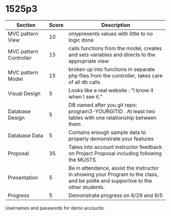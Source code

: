 # 1525p3

| Section                | Score | Description                                                                                                                       |
|------------------------|-------|-----------------------------------------------------------------------------------------------------------------------------------|
| MVC pattern View       | 10    | onlypresents values with little to no logic done                                                                                  |
| MVC pattern Controller | 15    | calls functions from the model, creates and sets variables and directs to the appropriate view                                    |
| MVC pattern Model      | 15    | broken up into functions in separate php files from the controller, takes care of all db calls                                    |
| Visual Design          | 5     | Looks like a real website : “I know it when I see it.”                                                                            |
| Database Design        | 5     | DB named after you git repo: program3-YOURGITID . At least two tables with one relationship between them                          |
| Database Data          | 5     | Contains enough sample data to properly demonstrate your features                                                                 |
| Proposal               | 35    | Takes into account instructor feedback on Project Proposal including following the MUSTS                                          |
| Presentation           | 5     | Be in attendance, assist the instructor in showing your Program to the class, and be polite and supportive to the other students. |
| Progress               | 5     | Demonstrate progress on 8/29 and 9/5                                                                                              |

Usernames and passwords for demo accounts:
